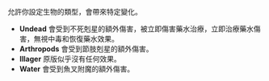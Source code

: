 允許你設定生物的類型，會帶來特定變化。
* **Undead** 會受到不死剋星的額外傷害，被立即傷害藥水治療，立即治療藥水傷害，無視中毒和恢復藥水效果。
* **Arthropods** 會受到節肢剋星的額外傷害。
* **Illager** 原版似乎沒有任何效果。
* **Water** 會受到魚叉附魔的額外傷害。 